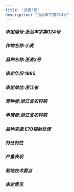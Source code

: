```yaml
---
title: "浙麦3号"
description: "浙品审字第024号"
---
```

##### 审定编号:浙品审字第024号

##### 作物名称:小麦

##### 品种名称:浙麦3号

##### 审定年份:1985

##### 审定单位:浙江省

##### 育种者:浙江省农科院

##### 申请者:浙江省农科院

##### 品种来源:E70辐射处理

##### 特征特性


##### 产量表现


##### 栽培技术要点


##### 审定意见

